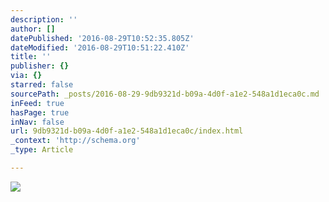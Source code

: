 ```yaml
---
description: ''
author: []
datePublished: '2016-08-29T10:52:35.805Z'
dateModified: '2016-08-29T10:51:22.410Z'
title: ''
publisher: {}
via: {}
starred: false
sourcePath: _posts/2016-08-29-9db9321d-b09a-4d0f-a1e2-548a1d1eca0c.md
inFeed: true
hasPage: true
inNav: false
url: 9db9321d-b09a-4d0f-a1e2-548a1d1eca0c/index.html
_context: 'http://schema.org'
_type: Article

---
```

![](https://the-grid-user-content.s3-us-west-2.amazonaws.com/63e8dc72-36db-4c2b-9423-48c8b2eaae8f.jpg)